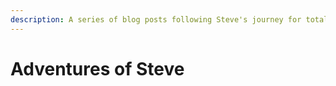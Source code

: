 ```yaml
---
description: A series of blog posts following Steve's journey for total world dominations.
---
```


# Adventures of Steve

